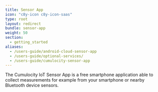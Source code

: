 ```yaml
---
title: Sensor App
icon: "c8y-icon c8y-icon-saas"
type: root
layout: redirect
bundle: sensor-app
weight: 50
section:
  - getting_started
aliases:
  - /users-guide/android-cloud-sensor-app
  - /users-guide/optional-services/
  - /users-guide/cumulocity-sensor-app
---
```


The Cumulocity IoT Sensor App is a free smartphone application able to collect measurements for example from your smartphone or nearby Bluetooth device sensors.
